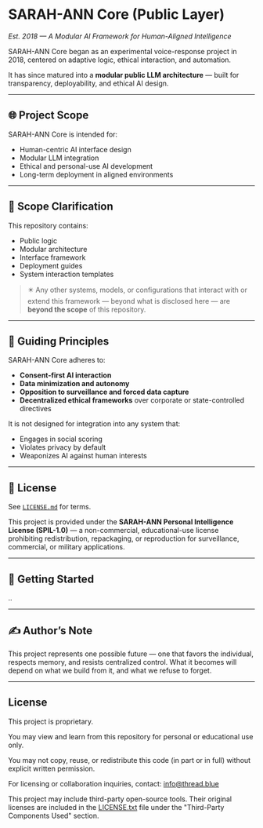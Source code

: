 # SARAH-ANN Core (Public Layer)
*Est. 2018 — A Modular AI Framework for Human-Aligned Intelligence*

SARAH-ANN Core began as an experimental voice-response project in 2018, centered on adaptive logic, ethical interaction, and automation.

It has since matured into a **modular public LLM architecture** — built for transparency, deployability, and ethical AI design.

---

## 🌐 Project Scope

SARAH-ANN Core is intended for:
- Human-centric AI interface design
- Modular LLM integration
- Ethical and personal-use AI development
- Long-term deployment in aligned environments

---

## 🔎 Scope Clarification

This repository contains:
- Public logic
- Modular architecture
- Interface framework
- Deployment guides
- System interaction templates

> ✴️ Any other systems, models, or configurations that interact with or extend this framework — beyond what is disclosed here — are **beyond the scope** of this repository.

---

## 🧭 Guiding Principles

SARAH-ANN Core adheres to:
- **Consent-first AI interaction**
- **Data minimization and autonomy**
- **Opposition to surveillance and forced data capture**
- **Decentralized ethical frameworks** over corporate or state-controlled directives

It is not designed for integration into any system that:
- Engages in social scoring
- Violates privacy by default
- Weaponizes AI against human interests

---

## 📄 License

See [`LICENSE.md`](./LICENSE.md) for terms.

This project is provided under the **SARAH-ANN Personal Intelligence License (SPIL-1.0)** — a non-commercial, educational-use license prohibiting redistribution, repackaging, or reproduction for surveillance, commercial, or military applications.

---

## 🔧 Getting Started

..

---

## ✍️ Author’s Note

This project represents one possible future — one that favors the individual, respects memory, and resists centralized control. What it becomes will depend on what we build from it, and what we refuse to forget.

---

## License

This project is proprietary.

You may view and learn from this repository for personal or educational use only.

You may not copy, reuse, or redistribute this code (in part or in full) without explicit written permission.

For licensing or collaboration inquiries, contact: info@thread.blue

This project may include third-party open-source tools. Their original licenses are included in the [LICENSE.txt](LICENSE.txt) file under the "Third-Party Components Used" section.
